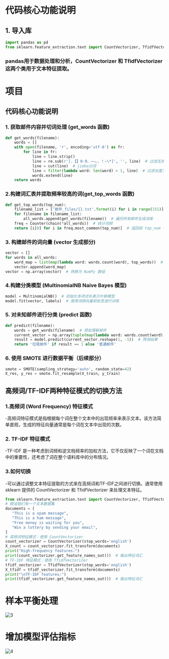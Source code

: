 # 代码核心功能说明
## 1. 导入库  

```python  
import pandas as pd  
from sklearn.feature_extraction.text import CountVectorizer, TfidfVectorizer
```
### pandas用于数据处理和分析，CountVectorizer 和 TfidfVectorizer这两个类用于文本特征提取。
# 项目
## 代码核心功能说明
### 1. 获取邮件内容并切词处理 (get_words 函数)
```python
def get_words(filename):
    words = []
    with open(filename, 'r', encoding='utf-8') as fr:
        for line in fr:
            line = line.strip()
            line = re.sub(r'[.【】0-9、——。，！~\*]', '', line)  # 过滤无效字符
            line = cut(line)  # jieba分词
            line = filter(lambda word: len(word) > 1, line)  # 过滤长度为1的词
            words.extend(line)
    return words
```
### 2.构建词汇表并提取频率较高的词(get_top_words 函数)
```python
def get_top_words(top_num):
    filename_list = ['邮件_files/{}.txt'.format(i) for i in range(151)]
    for filename in filename_list:
        all_words.append(get_words(filename))  # 遍历所有邮件生成词库
    freq = Counter(chain(*all_words))  # 统计词频
    return [i[0] for i in freq.most_common(top_num)]  # 返回前 top_num 个高频词
```
### 3. 构建邮件的词向量 (vector 生成部分)
```python
vector = []
for words in all_words:
    word_map = list(map(lambda word: words.count(word), top_words))  # 统计每个特征词的词频
    vector.append(word_map)
vector = np.array(vector)  # 转换为 NumPy 数组
```
### 4.构建分类模型 (MultinomialNB Naive Bayes 模型)
```python
model = MultinomialNB()  # 初始化多项式朴素贝叶斯模型
model.fit(vector, labels)  # 使用词频向量和标签进行训练
```
### 5. 对未知邮件进行分类 (predict 函数)
```python
def predict(filename):
    words = get_words(filename)  # 预处理新邮件
    current_vector = np.array(tuple(map(lambda word: words.count(word), top_words)))  # 生成词频向量
    result = model.predict(current_vector.reshape(1, -1))  # 预测结果
    return '垃圾邮件' if result == 1 else '普通邮件'
```
### 6. 使用 SMOTE 进行数据平衡（后续部分）
```python
smote = SMOTE(sampling_strategy='auto', random_state=42)
X_res, y_res = smote.fit_resample(X_train, y_train)
```
## 高频词/TF-IDF两种特征模式的切换方法
### 1.高频词 (Word Frequency) 特征模式
 -高频词特征模式是指根据每个词在整个文本中的出现频率来表示文本。该方法简单直观，生成的特征向量通常是每个词在文本中出现的次数。
### 2. TF-IDF 特征模式
 -TF-IDF 是一种考虑到词频和逆文档频率的加权方法，它不仅反映了一个词在文档中的重要性，还考虑了词在整个语料库中的分布情况。
### 3.如何切换
 -可以通过调整文本特征提取的方式来在高频词和TF-IDF之间进行切换。通常使用 sklearn 提供的 CountVectorizer 和 TfidfVectorizer 来处理文本特征。
 ```python
from sklearn.feature_extraction.text import CountVectorizer, TfidfVectorizer
# 假设我们有一个文本数据集
documents = [
    "This is a spam message",
    "This is a ham message",
    "Free money is waiting for you",
    "Win a lottery by sending your email",
]
# 高频词特征模式：使用 CountVectorizer
count_vectorizer = CountVectorizer(stop_words='english')
X_count = count_vectorizer.fit_transform(documents)
print("High-frequency features:")
print(count_vectorizer.get_feature_names_out())  # 输出特征词汇
# TF-IDF 特征模式：使用 TfidfVectorizer
tfidf_vectorizer = TfidfVectorizer(stop_words='english')
X_tfidf = tfidf_vectorizer.fit_transform(documents)
print("\nTF-IDF features:")
print(tfidf_vectorizer.get_feature_names_out())  # 输出特征词汇
```
# 样本平衡处理
![3](https://github.com/hzh-hl/refactored-sniffle/blob/main/image/add.png)
# 增加模型评估指标
![4](https://github.com/hzh-hl/refactored-sniffle/blob/main/image/add.png)
